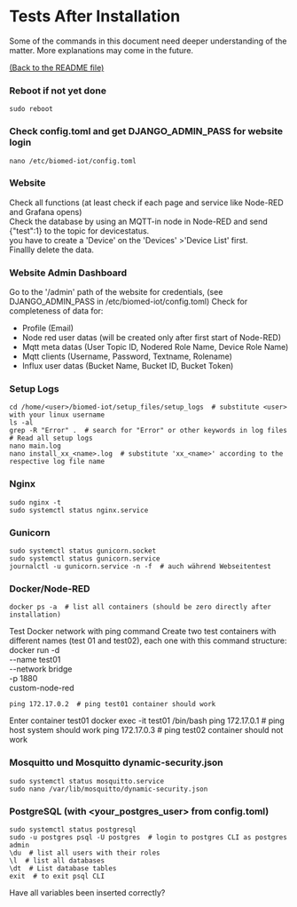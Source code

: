 # Tests After Installation
Some of the commands in this document need deeper understanding of the matter.
More explanations may come in the future.

[(Back to the README file)](../README.md)  

### Reboot if not yet done

	sudo reboot

### Check config.toml and get DJANGO_ADMIN_PASS for website login

	nano /etc/biomed-iot/config.toml

### Website

Check all functions (at least check if each page and service like Node-RED and Grafana opens)  
Check the database by using an MQTT-in node in Node-RED and send {"test":1} to the topic for devicestatus.  
you have to create a 'Device' on the 'Devices' >'Device List' first.  
Finallly delete the data.

### Website Admin Dashboard

Go to the '/admin' path of the website
for credentials, (see DJANGO_ADMIN_PASS in /etc/biomed-iot/config.toml)
Check for completeness of data for:
- Profile (Email)
- Node red user datas (will be created only after first start of Node-RED)
- Mqtt meta datas (User Topic ID, Nodered Role Name, Device Role Name)
- Mqtt clients (Username, Password, Textname, Rolename)
- Influx user datas (Bucket Name, Bucket ID, Bucket Token)

### Setup Logs

	cd /home/<user>/biomed-iot/setup_files/setup_logs  # substitute <user> with your linux username
	ls -al
	grep -R "Error" .  # search for "Error" or other keywords in log files
	# Read all setup logs
	nano main.log
	nano install_xx_<name>.log  # substitute 'xx_<name>' according to the respective log file name

### Nginx

	sudo nginx -t
	sudo systemctl status nginx.service

### Gunicorn

	sudo systemctl status gunicorn.socket
	sudo systemctl status gunicorn.service
	journalctl -u gunicorn.service -n -f  # auch während Webseitentest

### Docker/Node-RED

	docker ps -a  # list all containers (should be zero directly after installation)

Test Docker network with ping command
Create two test containers with different names (test 01 and test02), each one with this command structure:
	docker run -d \
	--name test01 \
	--network bridge \
	-p 1880 \
	custom-node-red

	ping 172.17.0.2  # ping test01 container should work
Enter container test01
	docker exec -it test01 /bin/bash
	ping 172.17.0.1  # ping host system should work
	ping 172.17.0.3  # ping test02 container should not work


### Mosquitto und Mosquitto dynamic-security.json

	sudo systemctl status mosquitto.service
	sudo nano /var/lib/mosquitto/dynamic-security.json

### PostgreSQL (with <your_postgres_user> from config.toml)

	sudo systemctl status postgresql
	sudo -u postgres psql -U postgres  # login to postgres CLI as postgres admin
	\du  # list all users with their roles
	\l  # list all databases
	\dt  # List database tables
	exit  # to exit psql CLI


Have all variables been inserted correctly?
